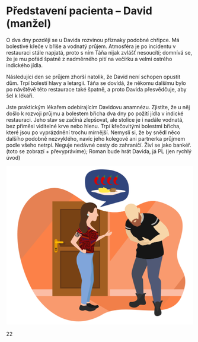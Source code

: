 # Představení pacienta – David (manžel)

<div class="w3-row">
<div class="w3-half">

O dva dny později se u Davida rozvinou příznaky podobné chřipce. Má bolestivé křeče v břiše a vodnatý průjem. Atmosféra je po incidentu v restauraci stále napjatá, proto s ním Táňa nijak zvlášť nesoucítí; domnívá se, že je mu pořád špatně z nadměrného pití na večírku a velmi ostrého indického jídla.

Následující den se průjem zhorší natolik, že David není schopen opustit dům. Trpí bolestí hlavy a letargií. Táňa se dovídá, že někomu dalšímu bylo po návštěvě této restaurace také špatně, a proto Davida přesvědčuje, aby šel k lékaři.

Jste praktickým lékařem odebírajícím Davidovu anamnézu. Zjistíte, že u něj došlo k rozvoji průjmu a bolestem břicha dva dny po požití jídla v indické restauraci. Jeho stav se začíná zlepšovat, ale stolice je i nadále vodnatá, bez příměsi viditelné krve nebo hlenu. Trpí křečovitými bolestmi břicha, které jsou po vyprázdnění trochu mírnější. Nemyslí si, že by snědl něco dalšího podobně nezvyklého, navíc jeho kolegové ani partnerka průjmem podle všeho netrpí. Neguje nedávné cesty do zahraničí. Živí se jako bankéř. (toto se zobrazí + převyprávíme); Roman bude hrát Davida, já PL (jen rychlý úvod)

</div>
<div class="w3-half">

![slide_21_predel](slide_21_predel.jpg)

</div>
</div>

<div class="w3-center">22</div>
